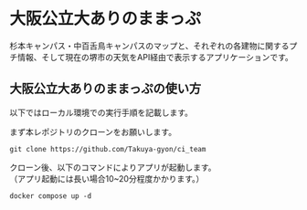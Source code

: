 # 大阪公立大ありのままっぷ
杉本キャンパス・中百舌鳥キャンパスのマップと、それぞれの各建物に関するプチ情報、そして現在の堺市の天気をAPI経由で表示するアプリケーションです。

## 大阪公立大ありのままっぷの使い方
以下ではローカル環境での実行手順を記載します。

まず本レポジトリのクローンをお願いします。
```
git clone https://github.com/Takuya-gyon/ci_team
```

クローン後、以下のコマンドによりアプリが起動します。<br>
（アプリ起動には長い場合10~20分程度かかります。）
```
docker compose up -d
```
